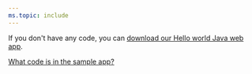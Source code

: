 ```yaml
---
ms.topic: include
---
```


If you don't have any code, you can [download our Hello world Java web app](https://download.microsoft.com/download/9/F/D/9FDE173C-5213-4C6F-AED8-BD64A4658B08/java-maven-hello-world-app.zip).

<a href="#code">What code is in the sample app?</a> 

